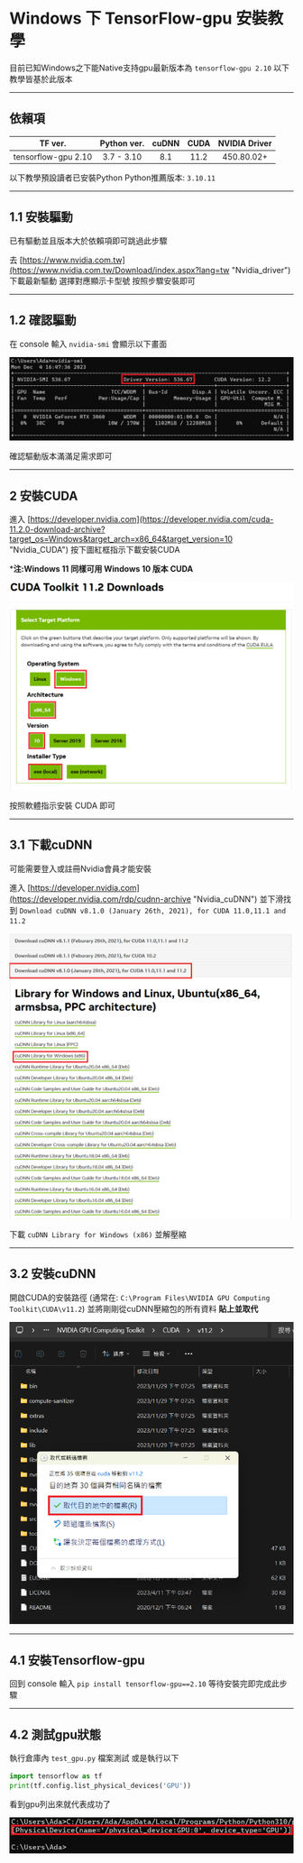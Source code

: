 Windows 下 TensorFlow-gpu 安裝教學
===

目前已知Windows之下能Native支持gpu最新版本為
`tensorflow-gpu 2.10`
以下教學皆基於此版本

---
依賴項
---

|TF ver.|Python ver.|cuDNN|CUDA|NVIDIA Driver|
|:--:|:--:|:--:|:--:|:--:|
|tensorflow-gpu 2.10|3.7 - 3.10|8.1|11.2|450.80.02+|

以下教學預設讀者已安裝Python
Python推薦版本: `3.10.11`

---
1.1 安裝驅動
---
已有驅動並且版本大於依賴項即可跳過此步驟

去 [https://www.nvidia.com.tw](https://www.nvidia.com.tw/Download/index.aspx?lang=tw "Nvidia_driver") 下載最新驅動
選擇對應顯示卡型號 按照步驟安裝即可

---
1.2 確認驅動
---
在 console 輸入 `nvidia-smi` 會顯示以下畫面

![nv_smi](/pics/nvidia-smi.png)

確認驅動版本滿滿足需求即可

---
2 安裝CUDA 
---
進入 [https://developer.nvidia.com](https://developer.nvidia.com/cuda-11.2.0-download-archive?target_os=Windows&target_arch=x86_64&target_version=10 "Nvidia_CUDA") 
按下圖紅框指示下載安裝CUDA

***注:Windows 11 同樣可用 Windows 10 版本 CUDA**

![nv_cuda](/pics/nvidia_cuda.png)

按照軟體指示安裝 CUDA 即可

---
3.1 下載cuDNN
---
可能需要登入或註冊Nvidia會員才能安裝

進入 [https://developer.nvidia.com](https://developer.nvidia.com/rdp/cudnn-archive "Nvidia_cuDNN") 並下滑找到
`Download cuDNN v8.1.0 (January 26th, 2021), for CUDA 11.0,11.1 and 11.2`

![nv_cudnn](/pics/nvidia_cudnn.png)

下載 `cuDNN Library for Windows (x86)` 並解壓縮

---
3.2 安裝cuDNN
---
開啟CUDA的安裝路徑 (通常在: `C:\Program Files\NVIDIA GPU Computing Toolkit\CUDA\v11.2`)
並將剛剛從cuDNN壓縮包的所有資料 **貼上並取代** 

![nv_cudnn](/pics/nvidia_cudnn2.png)

---
4.1 安裝Tensorflow-gpu
---
回到 console 輸入 `pip install tensorflow-gpu==2.10`
等待安裝完即完成此步驟

---
4.2 測試gpu狀態
---
執行倉庫內 `test_gpu.py` 檔案測試
或是執行以下

```Python
import tensorflow as tf
print(tf.config.list_physical_devices('GPU'))
```
看到gpu列出來就代表成功了

![nv_cudnn](/pics/gpu_test.png)